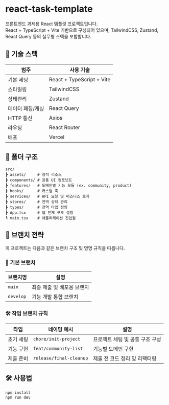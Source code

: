 # react-task-template

프론트엔드 과제용 React 템플릿 프로젝트입니다.  
React + TypeScript + Vite 기반으로 구성되어 있으며, TailwindCSS, Zustand, React Query 등의 실무형 스택을 포함합니다.

## 🚀 기술 스택

| 범주             | 사용 기술                 |
| ---------------- | ------------------------- |
| 기본 세팅        | React + TypeScript + Vite |
| 스타일링         | TailwindCSS               |
| 상태관리         | Zustand                   |
| 데이터 패칭/캐싱 | React Query               |
| HTTP 통신        | Axios                     |
| 라우팅           | React Router              |
| 배포             | Vercel                    |

## 📁 폴더 구조

```
src/
┣ assets/     # 정적 리소스
┣ components/ # 공통 UI 컴포넌트
┣ features/   # 도메인별 기능 모듈 (ex. community, product)
┣ hooks/      # 커스텀 훅
┣ services/   # API 요청 및 비즈니스 로직
┣ stores/     # 전역 상태 관리
┣ types/      # 전역 타입 정의
┣ App.tsx     # 앱 전체 구조 설정
┗ main.tsx    # 애플리케이션 진입점
```

## 🌿 브랜치 전략

이 프로젝트는 다음과 같은 브랜치 구조 및 명명 규칙을 따릅니다.

### 📌 기본 브랜치

| 브랜치명  | 설명                       |
| --------- | -------------------------- |
| `main`    | 최종 제출 및 배포용 브랜치 |
| `develop` | 기능 개발 통합 브랜치      |

### 🛠️ 작업 브랜치 규칙

| 타입      | 네이밍 예시             | 설명                            |
| --------- | ----------------------- | ------------------------------- |
| 초기 세팅 | `chore/init-project`    | 프로젝트 세팅 및 공통 구조 구성 |
| 기능 구현 | `feat/community-list`   | 기능별 도메인 구현              |
| 제출 준비 | `release/final-cleanup` | 제출 전 코드 정리 및 리팩터링   |

## 🛠 사용법

```bash
npm install
npm run dev
```
